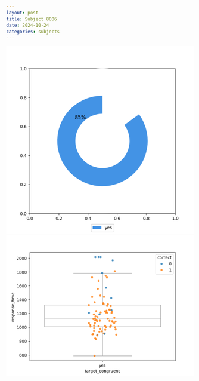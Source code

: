 ```yaml
---
layout: post
title: Subject 8006
date: 2024-10-24
categories: subjects
---
```


![](data/8006/run-1/8006_accuracy_target_congruence.png)
![](data/8006/run-1/8006_rt_congruence.png)
